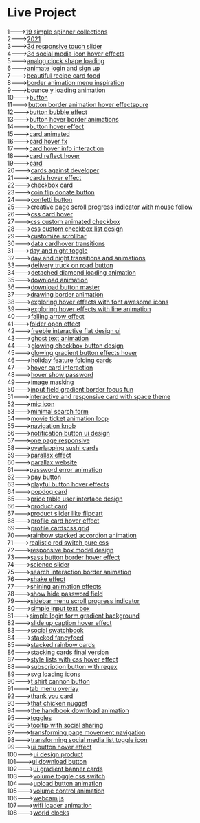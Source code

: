 <h1>Live Project</h1>
1---><a href="https://hawanbeats.github.io/html-css-js/19%20simple%20spinner%20collections/">19 simple spinner collections</a>
<br>
2---><a href="https://hawanbeats.github.io/html-css-js/2021/">2021</a>
<br>
3---><a href="https://hawanbeats.github.io/html-css-js/3d%20responsive%20touch%20slider/">3d responsive touch slider</a>
<br>
4---><a href="https://hawanbeats.github.io/html-css-js/3d%20social%20media%20icon%20hover%20effects/">3d social media icon hover effects</a>
<br>
5---><a href="https://hawanbeats.github.io/html-css-js/analog%20clock%20shape%20loading/">analog clock shape loading</a>
<br>
6---><a href="https://hawanbeats.github.io/html-css-js/animate%20login%20and%20sign%20up/">animate login and sign up</a>
<br>
7---><a href="https://hawanbeats.github.io/html-css-js/beatiful%20recipe%20card%20food/">beautiful recipe card food</a>
<br>
8---><a href="https://hawanbeats.github.io/html-css-js/border%20animation%20menu%20inspiration/">border animation menu inspiration</a>
<br>
9---><a href="https://hawanbeats.github.io/html-css-js/bounce%20y%20loading%20animation/">bounce y loading animation</a>
<br>
10---><a href="https://hawanbeats.github.io/html-css-js/button/">button</a>
<br>
11---><a href="https://hawanbeats.github.io/html-css-js/button%20border%20animation%20on%20hover%20effectspure/">button border animation hover effectspure</a>
<br>
12---><a href="https://hawanbeats.github.io/html-css-js/button%20bubble%20effect/">button bubble effect</a>
<br>
13---><a href="https://hawanbeats.github.io/html-css-js/button%20hover%20border%20animations/">button hover border animations</a>
<br>
14---><a href="https://hawanbeats.github.io/html-css-js/button%20hover%20effect/">button hover effect</a>
<br>
15---><a href="https://hawanbeats.github.io/html-css-js/card%20animated/">card animated</a>
<br>
16---><a href="https://hawanbeats.github.io/html-css-js/card%20hover%20fx/">card hover fx</a>
<br>
17---><a href="https://hawanbeats.github.io/html-css-js/card%20hover%20info%20interaction/">card hover info interaction</a>
<br>
18---><a href="https://hawanbeats.github.io/html-css-js/card%20reflect%20hover/">card reflect hover</a>
<br>
19---><a href="https://hawanbeats.github.io/html-css-js/card/">card</a>
<br>
20---><a href="https://hawanbeats.github.io/html-css-js/cards%20against%20developer/">cards against developer</a>
<br>
21---><a href="https://hawanbeats.github.io/html-css-js/cards%20hover%20effect/">cards hover effect</a>
<br>
22---><a href="https://hawanbeats.github.io/html-css-js/checkbox%20card/">checkbox card</a>
<br>
23---><a href="https://hawanbeats.github.io/html-css-js/coin%20flip%20donate%20button/">coin flip donate button</a>
<br>
24---><a href="https://hawanbeats.github.io/html-css-js/confetti%20button/">confetti button</a>
<br>
25---><a href="https://hawanbeats.github.io/html-css-js/creative%20page%20scroll%20progress%20indicator%20with%20mouse%20follow/">creative page scroll progress indicator with mouse follow</a>
<br>
26---><a href="https://hawanbeats.github.io/html-css-js/css%20card%20hover/">css card hover</a>
<br>
27---><a href="https://hawanbeats.github.io/html-css-js/css%20custom%20animated%20checkbox/">css custom animated checkbox</a>
<br>
28---><a href="https://hawanbeats.github.io/html-css-js/css%20custom%20checkbox%20list%20design/">css custom checkbox list design</a>
<br>
29---><a href="https://hawanbeats.github.io/html-css-js/customize%20scrollbar/">customize scrollbar</a>
<br>
30---><a href="https://hawanbeats.github.io/html-css-js/data%20cardhover%20transitions/">data cardhover transitions</a>
<br>
31---><a href="https://hawanbeats.github.io/html-css-js/day%20and%20night%20toggle/">day and night toggle</a>
<br>
32---><a href="https://hawanbeats.github.io/html-css-js/day%20and%20night%20transitions%20and%20animations/">day and night transitions and animations</a>
<br>
33---><a href="https://hawanbeats.github.io/html-css-js/delivery%20truck%20on%20road%20button/">delivery truck on road button</a>
<br>
34---><a href="https://hawanbeats.github.io/html-css-js/detached%20diamond%20loading%20animation/">detached diamond loading animation</a>
<br>
35---><a href="https://hawanbeats.github.io/html-css-js/download%20animation/">download animation</a>
<br>
36---><a href="https://hawanbeats.github.io/html-css-js/download-button-master/">download button master</a>
<br>
37---><a href="https://hawanbeats.github.io/html-css-js/drawing%20border%20animation/">drawing border animation</a>
<br>
38---><a href="https://hawanbeats.github.io/html-css-js/exploring%20hover%20effects%20with%20font%20awesome%20icons/">exploring hover effects with font awesome icons</a>
<br>
39---><a href="https://hawanbeats.github.io/html-css-js/exploring%20hover%20effects%20with%20line%20animation/">exploring hover effects with line animation</a>
<br>
40---><a href="https://hawanbeats.github.io/html-css-js/falling%20arrow%20effect/">falling arrow effect</a>
<br>
41---><a href="https://hawanbeats.github.io/html-css-js/folder%20open%20effect/">folder open effect</a>
<br>
42---><a href="https://hawanbeats.github.io/html-css-js/freebie%20interactive%20flat%20design%20ui/">freebie interactive flat design ui</a>
<br>
43---><a href="https://hawanbeats.github.io/html-css-js/ghost%20text%20animation/">ghost text animation</a>
<br>
44---><a href="https://hawanbeats.github.io/html-css-js/glowing%20checkbox%20button%20design/">glowing checkbox button design</a>
<br>
45---><a href="https://hawanbeats.github.io/html-css-js/glowing%20gradient%20button%20effects%20on%20hover/">glowing gradient button effects hover</a>
<br>
46---><a href="https://hawanbeats.github.io/html-css-js/holiday%20feature%20folding%20cards/">holiday feature folding cards</a>
<br>
47---><a href="https://hawanbeats.github.io/html-css-js/hover%20card%20interaction/">hover card interaction</a>
<br>
48---><a href="https://hawanbeats.github.io/html-css-js/hover%20show%20password/">hover show password</a>
<br>
49---><a href="https://hawanbeats.github.io/html-css-js/image%20masking/">image masking</a>
<br>
50---><a href="https://hawanbeats.github.io/html-css-js/input%20field%20gradient%20border%20focus%20fun/">input field gradient border focus fun</a>
<br>
51---><a href="https://hawanbeats.github.io/html-css-js/interactive%20and%20responsive%20card%20with%20space%20theme/">interactive and responsive card with space theme</a>
<br>
52---><a href="https://hawanbeats.github.io/html-css-js/mic%20icon/">mic icon</a>
<br>
53---><a href="https://hawanbeats.github.io/html-css-js/minimal%20search%20form/">minimal search form</a>
<br>
54---><a href="https://hawanbeats.github.io/html-css-js/movie%20ticket%20animation%20loop/">movie ticket animation loop</a>
<br>
55---><a href="https://hawanbeats.github.io/html-css-js/navigation%20knob/">navigation knob</a>
<br>
56---><a href="https://hawanbeats.github.io/html-css-js/notification%20button%20ui%20design/">notification button ui design</a>
<br>
57---><a href="https://hawanbeats.github.io/html-css-js/one%20page%20responsive/">one page responsive</a>
<br>
58---><a href="https://hawanbeats.github.io/html-css-js/overlapping%20sushi%20cards/">overlapping sushi cards</a>
<br>
59---><a href="https://hawanbeats.github.io/html-css-js/parallax%20effect/">parallax effect</a>
<br>
60---><a href="https://hawanbeats.github.io/html-css-js/parallax%20website/">parallax website</a>
<br>
61---><a href="https://hawanbeats.github.io/html-css-js/password%20error%20animation/">password error animation</a>
<br>
62---><a href="https://hawanbeats.github.io/html-css-js/pay%20button/">pay button</a>
<br>
63---><a href="https://hawanbeats.github.io/html-css-js/playful%20button%20hover%20effects/">playful button hover effects</a>
<br>
64---><a href="https://hawanbeats.github.io/html-css-js/popdog%20card/">popdog card</a>
<br>
65---><a href="https://hawanbeats.github.io/html-css-js/price%20table%20user%20interface%20design/">price table user interface design</a>
<br>
66---><a href="https://hawanbeats.github.io/html-css-js/product%20card/">product card</a>
<br>
67---><a href="https://hawanbeats.github.io/html-css-js/product%20slider%20like%20flipcart/">product slider like flipcart</a>
<br>
68---><a href="https://hawanbeats.github.io/html-css-js/profile%20card%20hover%20effect/">profile card hover effect</a>
<br>
69---><a href="https://hawanbeats.github.io/html-css-js/profile%20cardscss%20grid/">profile cardscss grid</a>
<br>
70---><a href="https://hawanbeats.github.io/html-css-js/rainbow%20stacked%20accordion%20animation/">rainbow stacked accordion animation</a>
<br>
71---><a href="https://hawanbeats.github.io/html-css-js/realistic%20red%20switch%20pure%20css/">realistic red switch pure css</a>
<br>
72---><a href="https://hawanbeats.github.io/html-css-js/responsive%20box%20model%20design/">responsive box model design</a>
<br>
73---><a href="https://hawanbeats.github.io/html-css-js/sass%20button%20border%20hover%20effect/">sass button border hover effect</a>
<br>
74---><a href="https://hawanbeats.github.io/html-css-js/science%20slider/">science slider</a>
<br>
75---><a href="https://hawanbeats.github.io/html-css-js/search%20interaction%20border%20animation/">search interaction border animation</a>
<br>
76---><a href="https://hawanbeats.github.io/html-css-js/shake%20effect/">shake effect</a>
<br>
77---><a href="https://hawanbeats.github.io/html-css-js/shining%20text%20animation%20effects/">shining animation effects</a>
<br>
78---><a href="https://hawanbeats.github.io/html-css-js/show%20hide%20password%20field/">show hide password field</a>
<br>
79---><a href="https://hawanbeats.github.io/html-css-js/sidebar%20menu%20scroll%20progress%20indicator/">sidebar menu scroll progress indicator</a>
<br>
80---><a href="https://hawanbeats.github.io/html-css-js/simple%20input%20text%20box/">simple input text box</a>
<br>
81---><a href="https://hawanbeats.github.io/html-css-js/simple%20login%20form%20gradient%20background/">simple login form gradient background</a>
<br>
82---><a href="https://hawanbeats.github.io/html-css-js/slide%20up%20caption%20hover%20effect/">slide up caption hover effect</a>
<br>
83---><a href="https://hawanbeats.github.io/html-css-js/social%20swatchbook/">social swatchbook</a>
<br>
84---><a href="https://hawanbeats.github.io/html-css-js/stacked%20fancyfeed/">stacked fancyfeed</a>
<br>
85---><a href="https://hawanbeats.github.io/html-css-js/stacked%20rainbow%20cards/">stacked rainbow cards</a>
<br>
86---><a href="https://hawanbeats.github.io/html-css-js/stacking%20cards%20final%20version/">stacking cards final version</a>
<br>
87---><a href="https://hawanbeats.github.io/html-css-js/style%20lists%20with%20css%20hover%20effect/">style lists with css hover effect</a>
<br> 
88---><a href="https://hawanbeats.github.io/html-css-js/subscription%20button%20with%20regex/">subscription button with regex</a>
<br>
89---><a href="https://hawanbeats.github.io/html-css-js/svg%20loading%20icons/">svg loading icons</a>
<br>
90---><a href="https://hawanbeats.github.io/html-css-js/t%20shirt%20cannon%20button/">t shirt cannon button</a>
<br>
91---><a href="https://hawanbeats.github.io/html-css-js/tab%20menu%20overlay/">tab menu overlay</a>
<br>
92---><a href="https://hawanbeats.github.io/html-css-js/thank%20you%20card/">thank you card</a>
<br>
93---><a href="https://hawanbeats.github.io/html-css-js/that%20chicken%20nugget/">that chicken nugget</a>
<br>
94---><a href="https://hawanbeats.github.io/html-css-js/the%20handbook%20download%20animation/">the handbook download animation</a>
<br>
95---><a href="https://hawanbeats.github.io/html-css-js/toggles/">toggles</a>
<br>
96---><a href="https://hawanbeats.github.io/html-css-js/tooltip%20with%20social%20sharing/">tooltip with social sharing</a>
<br>
97---><a href="https://hawanbeats.github.io/html-css-js/transforming%20page%20movement%20navigation/">transforming page movement navigation</a>
<br>
98---><a href="https://hawanbeats.github.io/html-css-js/transforming%20social%20media%20list%20toggle%20icon/">transforming social media list toggle icon</a>
<br>
99---><a href="https://hawanbeats.github.io/html-css-js/ui%20button%20hover%20effect/">ui button hover effect</a>
<br>
100---><a href="https://hawanbeats.github.io/html-css-js/ui%20design%20product/">ui design product</a>
<br>
101---><a href="https://hawanbeats.github.io/html-css-js/ui%20download%20button/">ui download button</a>
<br>
102---><a href="https://hawanbeats.github.io/html-css-js/ui%20gradient%20banner%20cards/">ui gradient banner cards</a>
<br>
103---><a href="https://hawanbeats.github.io/html-css-js/volume%20toggle%20css%20switch/">volume toggle css switch</a>
<br>
104---><a href="https://hawanbeats.github.io/html-css-js/upload%20button%20animation/">upload button animation</a>
<br>
105---><a href="https://hawanbeats.github.io/html-css-js/volume%20control%20animation/">volume control animation</a>
<br>
106---><a href="https://hawanbeats.github.io/html-css-js/webcam%20js/">webcam js</a>
<br>
107---><a href="https://hawanbeats.github.io/html-css-js/wifi%20loader%20animation/">wifi loader animation</a>
<br>
108---><a href="https://hawanbeats.github.io/html-css-js/world%20clocks/">world clocks</a>
